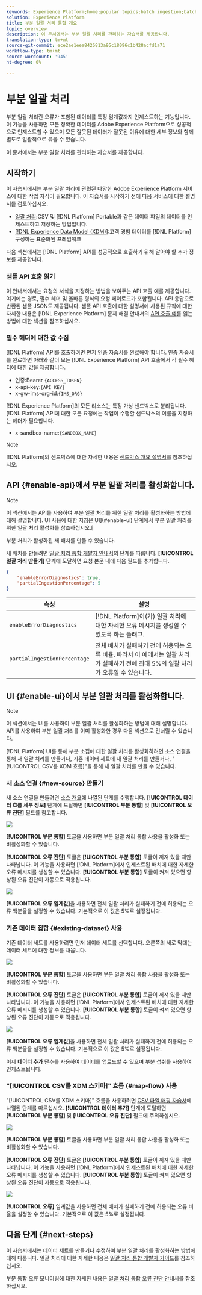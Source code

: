 ```yaml
---
keywords: Experience Platform;home;popular topics;batch ingestion;batch ingestion;partial ingestion;Retrieve error;부분 일괄 처리 통합;부분 일괄 처리 통합;일부분;통합;통합;통합
solution: Experience Platform
title: 부분 일괄 처리 통합 개요
topic: overview
description: 이 문서에서는 부분 일괄 처리를 관리하는 자습서를 제공합니다.
translation-type: tm+mt
source-git-commit: ece2ae1eea8426813a95c18096c1b428acfd1a71
workflow-type: tm+mt
source-wordcount: '945'
ht-degree: 0%

---
```



# 부분 일괄 처리

부분 일괄 처리란 오류가 포함된 데이터를 특정 임계값까지 인제스트하는 기능입니다. 이 기능을 사용하면 모든 정확한 데이터를 Adobe Experience Platform으로 성공적으로 인제스트할 수 있으며 모든 잘못된 데이터가 잘못된 이유에 대한 세부 정보와 함께 별도로 일괄적으로 묶을 수 있습니다.

이 문서에서는 부분 일괄 처리를 관리하는 자습서를 제공합니다.

## 시작하기

이 자습서에서는 부분 일괄 처리에 관련된 다양한 Adobe Experience Platform 서비스에 대한 작업 지식이 필요합니다. 이 자습서를 시작하기 전에 다음 서비스에 대한 설명서를 검토하십시오.

- [일괄 처리](./overview.md):CSV 및  [!DNL Platform] Portable과 같은 데이터 파일의 데이터를 인제스트하고 저장하는 방법입니다.
- [[!DNL Experience Data Model (XDM)]](../../xdm/home.md):고객 경험 데이터를  [!DNL Platform] 구성하는 표준화된 프레임워크

다음 섹션에서는 [!DNL Platform] API를 성공적으로 호출하기 위해 알아야 할 추가 정보를 제공합니다.

### 샘플 API 호출 읽기

이 안내서에서는 요청의 서식을 지정하는 방법을 보여주는 API 호출 예를 제공합니다. 여기에는 경로, 필수 헤더 및 올바른 형식의 요청 페이로드가 포함됩니다. API 응답으로 반환된 샘플 JSON도 제공됩니다. 샘플 API 호출에 대한 설명서에 사용된 규칙에 대한 자세한 내용은 [!DNL Experience Platform] 문제 해결 안내서의 [API 호출 예](../../landing/troubleshooting.md#how-do-i-format-an-api-request)를 읽는 방법에 대한 섹션을 참조하십시오.

### 필수 헤더에 대한 값 수집

[!DNL Platform] API를 호출하려면 먼저 [인증 자습서](https://www.adobe.com/go/platform-api-authentication-en)를 완료해야 합니다. 인증 자습서를 완료하면 아래와 같이 모든 [!DNL Experience Platform] API 호출에서 각 필수 헤더에 대한 값을 제공합니다.

- 인증:Bearer `{ACCESS_TOKEN}`
- x-api-key:`{API_KEY}`
- x-gw-ims-org-id:`{IMS_ORG}`

[!DNL Experience Platform]의 모든 리소스는 특정 가상 샌드박스로 분리됩니다. [!DNL Platform] API에 대한 모든 요청에는 작업이 수행할 샌드박스의 이름을 지정하는 헤더가 필요합니다.

- x-sandbox-name:`{SANDBOX_NAME}`

>[!NOTE]
>
>[!DNL Platform]의 샌드박스에 대한 자세한 내용은 [샌드박스 개요 설명서](../../sandboxes/home.md)를 참조하십시오.

## API {#enable-api}에서 부분 일괄 처리를 활성화합니다.

>[!NOTE]
>
>이 섹션에서는 API를 사용하여 부분 일괄 처리를 위한 일괄 처리를 활성화하는 방법에 대해 설명합니다. UI 사용에 대한 지침은 UI](#enable-ui) 단계에서 부분 일괄 처리를 위한 일괄 처리 활성화를 참조하십시오.[

부분 처리가 활성화된 새 배치를 만들 수 있습니다.

새 배치를 만들려면 [일괄 처리 통합 개발자 안내서](./api-overview.md)의 단계를 따릅니다. **[!UICONTROL 일괄 처리 만들기]** 단계에 도달하면 요청 본문 내에 다음 필드를 추가합니다.

```json
{
    "enableErrorDiagnostics": true,
    "partialIngestionPercentage": 5
}
```

| 속성 | 설명 |
| -------- | ----------- |
| `enableErrorDiagnostics` | [!DNL Platform]이(가) 일괄 처리에 대한 자세한 오류 메시지를 생성할 수 있도록 하는 플래그. |
| `partialIngestionPercentage` | 전체 배치가 실패하기 전에 허용되는 오류 비율. 따라서 이 예에서는 일괄 처리가 실패하기 전에 최대 5%의 일괄 처리가 오류일 수 있습니다. |


## UI {#enable-ui}에서 부분 일괄 처리를 활성화합니다.

>[!NOTE]
>
>이 섹션에서는 UI를 사용하여 부분 일괄 처리를 활성화하는 방법에 대해 설명합니다. API를 사용하여 부분 일괄 처리를 이미 활성화한 경우 다음 섹션으로 건너뛸 수 있습니다.

[!DNL Platform] UI를 통해 부분 소집에 대한 일괄 처리를 활성화하려면 소스 연결을 통해 새 일괄 처리를 만들거나, 기존 데이터 세트에 새 일괄 처리를 만들거나, &quot;[!UICONTROL CSV를 XDM 흐름]&quot;을 통해 새 일괄 처리를 만들 수 있습니다.

### 새 소스 연결 {#new-source} 만들기

새 소스 연결을 만들려면 [소스 개요](../../sources/home.md)에 나열된 단계를 수행합니다. **[!UICONTROL 데이터 흐름 세부 정보]** 단계에 도달하면 **[!UICONTROL 부분 통합]** 및 **[!UICONTROL 오류 진단]** 필드를 참고합니다.

![](../images/batch-ingestion/partial-ingestion/configure-batch.png)

**[!UICONTROL 부분 통합]** 토글을 사용하면 부분 일괄 처리 통합 사용을 활성화 또는 비활성화할 수 있습니다.

**[!UICONTROL 오류 진단]** 토글은 **[!UICONTROL 부분 통합]** 토글이 꺼져 있을 때만 나타납니다. 이 기능을 사용하면 [!DNL Platform]에서 인제스트된 배치에 대한 자세한 오류 메시지를 생성할 수 있습니다. **[!UICONTROL 부분 통합]** 토글이 켜져 있으면 향상된 오류 진단이 자동으로 적용됩니다.

![](../images/batch-ingestion/partial-ingestion/configure-batch-partial-ingestion-focus.png)

**[!UICONTROL 오류 임계값]**&#x200B;을 사용하면 전체 일괄 처리가 실패하기 전에 허용되는 오류 백분율을 설정할 수 있습니다. 기본적으로 이 값은 5%로 설정됩니다.

### 기존 데이터 집합 {#existing-dataset} 사용

기존 데이터 세트를 사용하려면 먼저 데이터 세트를 선택합니다. 오른쪽의 세로 막대는 데이터 세트에 대한 정보를 채웁니다.

![](../images/batch-ingestion/partial-ingestion/monitor-dataset.png)

**[!UICONTROL 부분 통합]** 토글을 사용하면 부분 일괄 처리 통합 사용을 활성화 또는 비활성화할 수 있습니다.

**[!UICONTROL 오류 진단]** 토글은 **[!UICONTROL 부분 통합]** 토글이 꺼져 있을 때만 나타납니다. 이 기능을 사용하면 [!DNL Platform]에서 인제스트된 배치에 대한 자세한 오류 메시지를 생성할 수 있습니다. **[!UICONTROL 부분 통합]** 토글이 켜져 있으면 향상된 오류 진단이 자동으로 적용됩니다.

![](../images/batch-ingestion/partial-ingestion/monitor-dataset-partial-ingestion-focus.png)

**[!UICONTROL 오류 임계값]**&#x200B;을 사용하면 전체 일괄 처리가 실패하기 전에 허용되는 오류 백분율을 설정할 수 있습니다. 기본적으로 이 값은 5%로 설정됩니다.

이제 **데이터 추가** 단추를 사용하여 데이터를 업로드할 수 있으며 부분 섭취를 사용하여 인제스트됩니다.

### &quot;[!UICONTROL CSV를 XDM 스키마]&quot; 흐름 {#map-flow} 사용

&quot;[!UICONTROL CSV를 XDM 스키마]&quot; 흐름을 사용하려면 [CSV 파일 매핑 자습서](../tutorials/map-a-csv-file.md)에 나열된 단계를 따르십시오. **[!UICONTROL 데이터 추가]** 단계에 도달하면 **[!UICONTROL 부분 통합]** 및 **[!UICONTROL 오류 진단]** 필드에 주의하십시오.

![](../images/batch-ingestion/partial-ingestion/xdm-csv-workflow.png)

**[!UICONTROL 부분 통합]** 토글을 사용하면 부분 일괄 처리 통합 사용을 활성화 또는 비활성화할 수 있습니다.

**[!UICONTROL 오류 진단]** 토글은 **[!UICONTROL 부분 통합]** 토글이 꺼져 있을 때만 나타납니다. 이 기능을 사용하면 [!DNL Platform]에서 인제스트된 배치에 대한 자세한 오류 메시지를 생성할 수 있습니다. **[!UICONTROL 부분 통합]** 토글이 켜져 있으면 향상된 오류 진단이 자동으로 적용됩니다.

![](../images/batch-ingestion/partial-ingestion/xdm-csv-workflow-partial-ingestion-focus.png)

**[!UICONTROL 오류]** 임계값을 사용하면 전체 배치가 실패하기 전에 허용되는 오류 비율을 설정할 수 있습니다. 기본적으로 이 값은 5%로 설정됩니다.

## 다음 단계 {#next-steps}

이 자습서에서는 데이터 세트를 만들거나 수정하여 부분 일괄 처리를 활성화하는 방법에 대해 다룹니다. 일괄 처리에 대한 자세한 내용은 [일괄 처리 통합 개발자 가이드](./api-overview.md)를 참조하십시오.

부분 통합 오류 모니터링에 대한 자세한 내용은 [일괄 처리 통합 오류 진단 안내서](../quality/error-diagnostics.md)를 참조하십시오.
